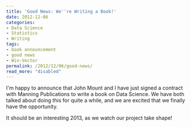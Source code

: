 ```yaml
---
title: 'Good News: We''re Writing a Book!'
date: 2012-12-06
categories:
- Data Science
- Statistics
- Writing
tags:
- book announcement
- good news
- Win-Vector
permalink: /2012/12/06/good-news/
read_more: "disabled"
---
```

I'm happy to announce that John Mount and I have just signed a contract with Manning Publications to write a book on Data Science. We have both talked about doing this for quite a while, and we are excited that we finally have the opportunity.

It should be an interesting 2013, as we watch our project take shape!
